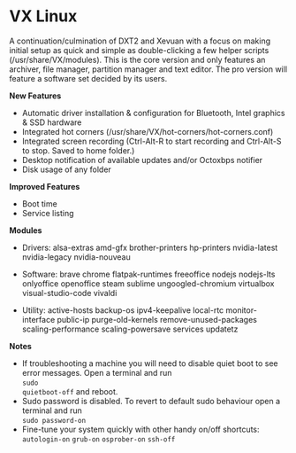 # VX Linux
A continuation/culmination of DXT2 and Xevuan with a focus on making initial setup as quick and simple as double-clicking a few helper scripts (/usr/share/VX/modules). This is the core version and only features an archiver, file manager, partition manager and text editor. The pro version will feature a software set decided by its users.

**New Features**
- Automatic driver installation & configuration for Bluetooth, Intel graphics & SSD hardware
- Integrated hot corners (/usr/share/VX/hot-corners/hot-corners.conf)
- Integrated screen recording (Ctrl-Alt-R to start recording and Ctrl-Alt-S to stop. Saved to home folder.)
- Desktop notification of available updates and/or Octoxbps notifier
- Disk usage of any folder

**Improved Features**
- Boot time
- Service listing

**Modules**
- Drivers: 
alsa-extras amd-gfx brother-printers hp-printers nvidia-latest nvidia-legacy nvidia-nouveau

- Software: 
brave chrome flatpak-runtimes freeoffice nodejs nodejs-lts onlyoffice openoffice steam sublime ungoogled-chromium virtualbox visual-studio-code vivaldi

- Utility: 
active-hosts backup-os ipv4-keepalive local-rtc monitor-interface public-ip purge-old-kernels remove-unused-packages scaling-performance scaling-powersave services updatetz

**Notes**
- If troubleshooting a machine you will need to disable quiet boot to see error messages. Open a terminal and run<br><code>sudo quietboot-off</code> and reboot.
- Sudo password is disabled. To revert to default sudo behaviour open a terminal and run<br><code>sudo password-on</code>
- Fine-tune your system quickly with other handy on/off shortcuts:<br><code>autologin-on</code> <code>grub-on</code> <code>osprober-on</code> <code>ssh-off</code>
